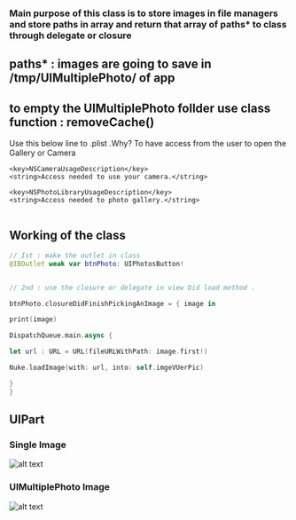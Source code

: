 

### Main purpose of this class is to store images in file managers and store paths in array and return that array of paths*  to class through  delegate  or closure

## paths*  :  images are going to save in /tmp/UIMultiplePhoto/  of app

## to empty the UIMultiplePhoto follder use class function : removeCache()


 Use this below line to .plist .Why? To have access from the user to open the Gallery or Camera
```code
<key>NSCameraUsageDescription</key>
<string>Access needed to use your camera.</string>

<key>NSPhotoLibraryUsageDescription</key>
<string>Access needed to photo gallery.</string>


```

## Working of the class

```swift
// Ist : make the outlet in class
@IBOutlet weak var btnPhoto: UIPhotosButton!


// 2nd : use the closure or delegate in view Did load method .

btnPhoto.closureDidFinishPickingAnImage = { image in

print(image)

DispatchQueue.main.async {

let url : URL = URL(fileURLWithPath: image.first!)

Nuke.loadImage(with: url, into: self.imgeVUerPic)

}
}
```
## UIPart
### Single Image
![alt text](https://github.com/vijayvir/SwiftUtilities/blob/master/CountryCodes/CountryCodes/counrtyCodeSnapshot.png "Single Title Text 1")

###  UIMultiplePhoto Image

![alt text](https://github.com/vijayvir/SwiftUtilities/blob/master/CountryCodes/CountryCodes/counrtyCodeSnapshot.png "UIMultiplePhoto Title Text 1")
